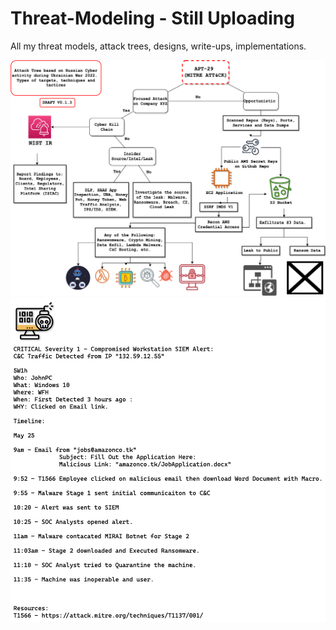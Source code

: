 # Threat-Modeling - Still Uploading

All my threat models, attack trees, designs, write-ups, implementations. 

![AWS-Attack-Tree](/Apt-29-AWS-Attack-Tree.drawio.png)
![C&C-Walkthrough](/C&C-Alert-Walkthrough.png)
